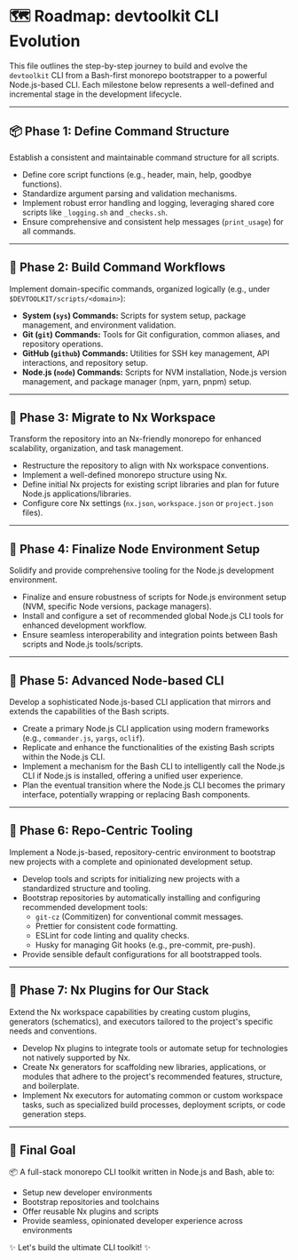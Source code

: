 # 🗺 Roadmap: devtoolkit CLI Evolution

This file outlines the step-by-step journey to build and evolve the `devtoolkit` CLI from a Bash-first monorepo bootstrapper to a powerful Node.js-based CLI. Each milestone below represents a well-defined and incremental stage in the development lifecycle.

---

## 📦 Phase 1: Define Command Structure

Establish a consistent and maintainable command structure for all scripts.

*   Define core script functions (e.g., header, main, help, goodbye functions).
*   Standardize argument parsing and validation mechanisms.
*   Implement robust error handling and logging, leveraging shared core scripts like `_logging.sh` and `_checks.sh`.
*   Ensure comprehensive and consistent help messages (`print_usage`) for all commands.

---

## 🔧 Phase 2: Build Command Workflows

Implement domain-specific commands, organized logically (e.g., under `$DEVTOOLKIT/scripts/<domain>`):

*   **System (`sys`) Commands:** Scripts for system setup, package management, and environment validation.
*   **Git (`git`) Commands:** Tools for Git configuration, common aliases, and repository operations.
*   **GitHub (`github`) Commands:** Utilities for SSH key management, API interactions, and repository setup.
*   **Node.js (`node`) Commands:** Scripts for NVM installation, Node.js version management, and package manager (npm, yarn, pnpm) setup.

---

## 🧱 Phase 3: Migrate to Nx Workspace

Transform the repository into an Nx-friendly monorepo for enhanced scalability, organization, and task management.

*   Restructure the repository to align with Nx workspace conventions.
*   Implement a well-defined monorepo structure using Nx.
*   Define initial Nx projects for existing script libraries and plan for future Node.js applications/libraries.
*   Configure core Nx settings (`nx.json`, `workspace.json` or `project.json` files).

---

## 🧰 Phase 4: Finalize Node Environment Setup

Solidify and provide comprehensive tooling for the Node.js development environment.

*   Finalize and ensure robustness of scripts for Node.js environment setup (NVM, specific Node versions, package managers).
*   Install and configure a set of recommended global Node.js CLI tools for enhanced development workflow.
*   Ensure seamless interoperability and integration points between Bash scripts and Node.js tools/scripts.

---

## 🚀 Phase 5: Advanced Node-based CLI

Develop a sophisticated Node.js-based CLI application that mirrors and extends the capabilities of the Bash scripts.

*   Create a primary Node.js CLI application using modern frameworks (e.g., `commander.js`, `yargs`, `oclif`).
*   Replicate and enhance the functionalities of the existing Bash scripts within the Node.js CLI.
*   Implement a mechanism for the Bash CLI to intelligently call the Node.js CLI if Node.js is installed, offering a unified user experience.
*   Plan the eventual transition where the Node.js CLI becomes the primary interface, potentially wrapping or replacing Bash components.

---

## 🧩 Phase 6: Repo-Centric Tooling

Implement a Node.js-based, repository-centric environment to bootstrap new projects with a complete and opinionated development setup.

*   Develop tools and scripts for initializing new projects with a standardized structure and tooling.
*   Bootstrap repositories by automatically installing and configuring recommended development tools:
    *   `git-cz` (Commitizen) for conventional commit messages.
    *   Prettier for consistent code formatting.
    *   ESLint for code linting and quality checks.
    *   Husky for managing Git hooks (e.g., pre-commit, pre-push).
*   Provide sensible default configurations for all bootstrapped tools.

---

## 🧪 Phase 7: Nx Plugins for Our Stack

Extend the Nx workspace capabilities by creating custom plugins, generators (schematics), and executors tailored to the project's specific needs and conventions.

*   Develop Nx plugins to integrate tools or automate setup for technologies not natively supported by Nx.
*   Create Nx generators for scaffolding new libraries, applications, or modules that adhere to the project's recommended features, structure, and boilerplate.
*   Implement Nx executors for automating common or custom workspace tasks, such as specialized build processes, deployment scripts, or code generation steps.

---

## 🏁 Final Goal

📦 A full-stack monorepo CLI toolkit written in Node.js and Bash, able to:

* Setup new developer environments
* Bootstrap repositories and toolchains
* Offer reusable Nx plugins and scripts
* Provide seamless, opinionated developer experience across environments

✨ Let's build the ultimate CLI toolkit! ✨
